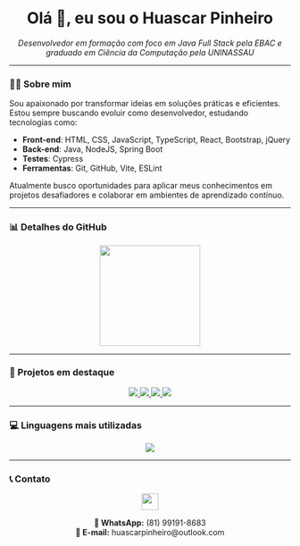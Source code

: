 <h1 align="center">Olá 👋, eu sou o Huascar Pinheiro</h1>

<p align="center">
  <em>Desenvolvedor em formação com foco em Java Full Stack pela EBAC e graduado em Ciência da Computação pela UNINASSAU</em>
</p>

---

### 👨‍💻 Sobre mim

Sou apaixonado por transformar ideias em soluções práticas e eficientes. Estou sempre buscando evoluir como desenvolvedor, estudando tecnologias como:

- **Front-end**: HTML, CSS, JavaScript, TypeScript, React, Bootstrap, jQuery  
- **Back-end**: Java, NodeJS, Spring Boot  
- **Testes**: Cypress  
- **Ferramentas**: Git, GitHub, Vite, ESLint  

Atualmente busco oportunidades para aplicar meus conhecimentos em projetos desafiadores e colaborar em ambientes de aprendizado contínuo.

---

### 📊 Detalhes do GitHub

<p align="center">
  <img height="180em" src="https://github-readme-stats.vercel.app/api?username=HuascarPinheiro&show_icons=true&theme=dark" />
</p>

---

### 🚀 Projetos em destaque

<p align="center">
  <a href="https://github.com/HuascarPinheiro/ListaContatosReact">
    <img src="https://github-readme-stats.vercel.app/api/pin/?username=HuascarPinheiro&repo=ListaContatosReact&theme=dark" />
  </a>
  <a href="https://github.com/HuascarPinheiro/ProjetoCloneMax_RickAndMorty">
    <img src="https://github-readme-stats.vercel.app/api/pin/?username=HuascarPinheiro&repo=ProjetoCloneMax_RickAndMorty&theme=dark" />
  </a>
  <a href="https://github.com/HuascarPinheiro/Projeto3_NextStage">
    <img src="https://github-readme-stats.vercel.app/api/pin/?username=HuascarPinheiro&repo=Projeto3_NextStage&theme=dark" />
  </a>
  <a href="https://github.com/HuascarPinheiro/projeto_agenda">
    <img src="https://github-readme-stats.vercel.app/api/pin/?username=HuascarPinheiro&repo=projeto_agenda&theme=dark" />
  </a>
</p>

---

### 💻 Linguagens mais utilizadas

<p align="center">
  <img src="https://github-readme-stats.vercel.app/api/top-langs/?username=HuascarPinheiro&layout=compact&theme=dark" />
</p>

---

### 📞 Contato

<p align="center">
  <a href="https://www.linkedin.com/in/huascarpinheiro/">
    <img src="https://img.shields.io/badge/LinkedIn-0077B5?style=for-the-badge&logo=linkedin&logoColor=white" height="30" />
  </a>
</p>

<p align="center">
  <strong>📱 WhatsApp:</strong> (81) 99191-8683  
  <br/>
  <strong>📧 E-mail:</strong> huascarpinheiro@outlook.com
</p>
